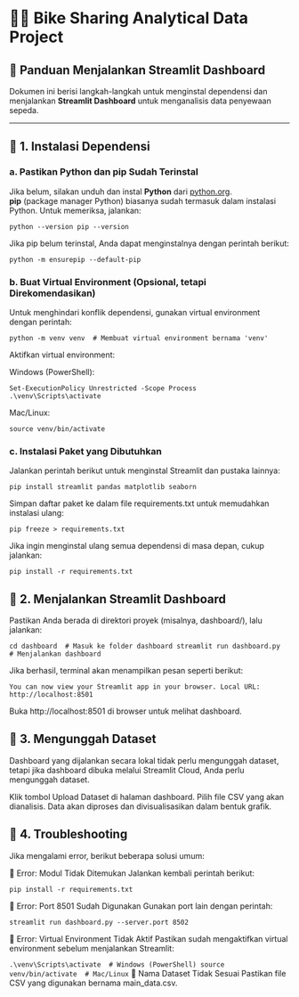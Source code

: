 # 🚴‍♂️ Bike Sharing Analytical Data Project

## 🚀 Panduan Menjalankan Streamlit Dashboard  
Dokumen ini berisi langkah-langkah untuk menginstal dependensi dan menjalankan **Streamlit Dashboard** untuk menganalisis data penyewaan sepeda.  

---

## 📌 1. Instalasi Dependensi  

### **a. Pastikan Python dan pip Sudah Terinstal**  
Jika belum, silakan unduh dan instal **Python** dari [python.org](https://www.python.org/).  
**pip** (package manager Python) biasanya sudah termasuk dalam instalasi Python. Untuk memeriksa, jalankan:  

`
python --version
pip --version
`

Jika pip belum terinstal, Anda dapat menginstalnya dengan perintah berikut:

`
python -m ensurepip --default-pip
`

### b. Buat Virtual Environment (Opsional, tetapi Direkomendasikan)
Untuk menghindari konflik dependensi, gunakan virtual environment dengan perintah:

`
python -m venv venv  # Membuat virtual environment bernama 'venv'
`

Aktifkan virtual environment:

Windows (PowerShell):

`
Set-ExecutionPolicy Unrestricted -Scope Process
.\venv\Scripts\activate
`

Mac/Linux:

`
source venv/bin/activate
`

### c. Instalasi Paket yang Dibutuhkan
Jalankan perintah berikut untuk menginstal Streamlit dan pustaka lainnya:

`
pip install streamlit pandas matplotlib seaborn
`

Simpan daftar paket ke dalam file requirements.txt untuk memudahkan instalasi ulang:

`
pip freeze > requirements.txt
`

Jika ingin menginstal ulang semua dependensi di masa depan, cukup jalankan:

`
pip install -r requirements.txt
`

## 📌 2. Menjalankan Streamlit Dashboard
Pastikan Anda berada di direktori proyek (misalnya, dashboard/), lalu jalankan:

`
cd dashboard  # Masuk ke folder dashboard
streamlit run dashboard.py  # Menjalankan dashboard
`

Jika berhasil, terminal akan menampilkan pesan seperti berikut:

`
You can now view your Streamlit app in your browser.
Local URL: http://localhost:8501
`

Buka http://localhost:8501 di browser untuk melihat dashboard.

## 📌 3. Mengunggah Dataset
Dashboard yang dijalankan secara lokal tidak perlu mengunggah dataset, tetapi jika dashboard dibuka melalui Streamlit Cloud, Anda perlu mengunggah dataset.

Klik tombol Upload Dataset di halaman dashboard.
Pilih file CSV yang akan dianalisis.
Data akan diproses dan divisualisasikan dalam bentuk grafik.
## 📌 4. Troubleshooting
Jika mengalami error, berikut beberapa solusi umum:

🔹 Error: Modul Tidak Ditemukan
Jalankan kembali perintah berikut:

`
pip install -r requirements.txt
`

🔹 Error: Port 8501 Sudah Digunakan
Gunakan port lain dengan perintah:

`
streamlit run dashboard.py --server.port 8502
`

🔹 Error: Virtual Environment Tidak Aktif
Pastikan sudah mengaktifkan virtual environment sebelum menjalankan Streamlit:

`
.\venv\Scripts\activate  # Windows (PowerShell)
source venv/bin/activate  # Mac/Linux
`
🔹 Nama Dataset Tidak Sesuai
Pastikan file CSV yang digunakan bernama main_data.csv.
